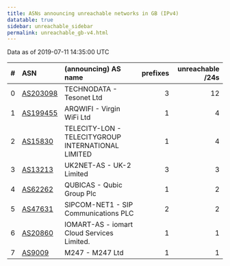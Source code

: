 ```yaml
---
title: ASNs announcing unreachable networks in GB (IPv4)
datatable: true
sidebar: unreachable_sidebar
permalink: unreachable_gb-v4.html
---
```


Data as of 2019-07-11 14:35:00 UTC


<div class="datatable-begin"></div>

|   # | ASN                                      | (announcing) AS name                               |   prefixes |   unreachable /24s |
|----:|:-----------------------------------------|:---------------------------------------------------|-----------:|-------------------:|
|   0 | [AS203098](unreachable_AS203098-v4.html) | TECHNODATA - Tesonet Ltd                           |          3 |                 12 |
|   1 | [AS199455](unreachable_AS199455-v4.html) | ARQWIFI - Virgin WiFi Ltd                          |          1 |                  4 |
|   2 | [AS15830](unreachable_AS15830-v4.html)   | TELECITY-LON - TELECITYGROUP INTERNATIONAL LIMITED |          1 |                  4 |
|   3 | [AS13213](unreachable_AS13213-v4.html)   | UK2NET-AS - UK-2 Limited                           |          3 |                  3 |
|   4 | [AS62262](unreachable_AS62262-v4.html)   | QUBICAS - Qubic Group Plc                          |          1 |                  2 |
|   5 | [AS47631](unreachable_AS47631-v4.html)   | SIPCOM-NET1 - SIP Communications PLC               |          2 |                  2 |
|   6 | [AS20860](unreachable_AS20860-v4.html)   | IOMART-AS - iomart Cloud Services Limited.         |          1 |                  1 |
|   7 | [AS9009](unreachable_AS9009-v4.html)     | M247 - M247 Ltd                                    |          1 |                  1 |

<div class="datatable-end"></div>